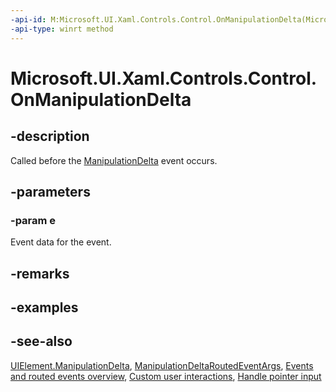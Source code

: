 ```yaml
---
-api-id: M:Microsoft.UI.Xaml.Controls.Control.OnManipulationDelta(Microsoft.UI.Xaml.Input.ManipulationDeltaRoutedEventArgs)
-api-type: winrt method
---
```


<!-- Method syntax
virtual protected void OnManipulationDelta(Windows.UI.Xaml.Input.ManipulationDeltaRoutedEventArgs e)
-->

# Microsoft.UI.Xaml.Controls.Control.OnManipulationDelta

## -description
Called before the [ManipulationDelta](../microsoft.ui.xaml/uielement_manipulationdelta.md) event occurs.

## -parameters
### -param e
Event data for the event.

## -remarks

## -examples

## -see-also
[UIElement.ManipulationDelta](../microsoft.ui.xaml/uielement_manipulationdelta.md), [ManipulationDeltaRoutedEventArgs](../microsoft.ui.xaml.input/manipulationdeltaroutedeventargs.md), [Events and routed events overview](/windows/uwp/xaml-platform/events-and-routed-events-overview), [Custom user interactions](/windows/apps/design/layout/index), [Handle pointer input](/windows/uwp/input-and-devices/handle-pointer-input)
